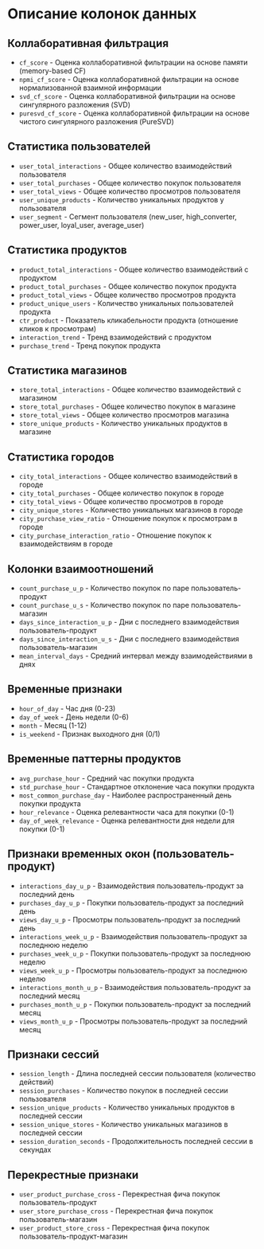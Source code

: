 # Описание колонок данных

## Коллаборативная фильтрация
- `cf_score` - Оценка коллаборативной фильтрации на основе памяти (memory-based CF)
- `npmi_cf_score` - Оценка коллаборативной фильтрации на основе нормализованной взаимной информации
- `svd_cf_score` - Оценка коллаборативной фильтрации на основе сингулярного разложения (SVD)
- `puresvd_cf_score` - Оценка коллаборативной фильтрации на основе чистого сингулярного разложения (PureSVD)

## Статистика пользователей
- `user_total_interactions` - Общее количество взаимодействий пользователя
- `user_total_purchases` - Общее количество покупок пользователя
- `user_total_views` - Общее количество просмотров пользователя
- `user_unique_products` - Количество уникальных продуктов у пользователя
- `user_segment` - Сегмент пользователя (new_user, high_converter, power_user, loyal_user, average_user)

## Статистика продуктов
- `product_total_interactions` - Общее количество взаимодействий с продуктом
- `product_total_purchases` - Общее количество покупок продукта
- `product_total_views` - Общее количество просмотров продукта
- `product_unique_users` - Количество уникальных пользователей продукта
- `ctr_product` - Показатель кликабельности продукта (отношение кликов к просмотрам)
- `interaction_trend` - Тренд взаимодействий с продуктом
- `purchase_trend` - Тренд покупок продукта

## Статистика магазинов
- `store_total_interactions` - Общее количество взаимодействий с магазином
- `store_total_purchases` - Общее количество покупок в магазине
- `store_total_views` - Общее количество просмотров магазина
- `store_unique_products` - Количество уникальных продуктов в магазине

## Статистика городов
- `city_total_interactions` - Общее количество взаимодействий в городе
- `city_total_purchases` - Общее количество покупок в городе
- `city_total_views` - Общее количество просмотров в городе
- `city_unique_stores` - Количество уникальных магазинов в городе
- `city_purchase_view_ratio` - Отношение покупок к просмотрам в городе
- `city_purchase_interaction_ratio` - Отношение покупок к взаимодействиям в городе

## Колонки взаимоотношений
- `count_purchase_u_p` - Количество покупок по паре пользователь-продукт
- `count_purchase_u_s` - Количество покупок по паре пользователь-магазин
- `days_since_interaction_u_p` - Дни с последнего взаимодействия пользователь-продукт
- `days_since_interaction_u_s` - Дни с последнего взаимодействия пользователь-магазин
- `mean_interval_days` - Средний интервал между взаимодействиями в днях

## Временные признаки
- `hour_of_day` - Час дня (0-23)
- `day_of_week` - День недели (0-6)
- `month` - Месяц (1-12)
- `is_weekend` - Признак выходного дня (0/1)

## Временные паттерны продуктов
- `avg_purchase_hour` - Средний час покупки продукта
- `std_purchase_hour` - Стандартное отклонение часа покупки продукта
- `most_common_purchase_day` - Наиболее распространенный день покупки продукта
- `hour_relevance` - Оценка релевантности часа для покупки (0-1)
- `day_of_week_relevance` - Оценка релевантности дня недели для покупки (0-1)

## Признаки временных окон (пользователь-продукт)
- `interactions_day_u_p` - Взаимодействия пользователь-продукт за последний день
- `purchases_day_u_p` - Покупки пользователь-продукт за последний день
- `views_day_u_p` - Просмотры пользователь-продукт за последний день
- `interactions_week_u_p` - Взаимодействия пользователь-продукт за последнюю неделю
- `purchases_week_u_p` - Покупки пользователь-продукт за последнюю неделю
- `views_week_u_p` - Просмотры пользователь-продукт за последнюю неделю
- `interactions_month_u_p` - Взаимодействия пользователь-продукт за последний месяц
- `purchases_month_u_p` - Покупки пользователь-продукт за последний месяц
- `views_month_u_p` - Просмотры пользователь-продукт за последний месяц

## Признаки сессий
- `session_length` - Длина последней сессии пользователя (количество действий)
- `session_purchases` - Количество покупок в последней сессии пользователя
- `session_unique_products` - Количество уникальных продуктов в последней сессии
- `session_unique_stores` - Количество уникальных магазинов в последней сессии
- `session_duration_seconds` - Продолжительность последней сессии в секундах

## Перекрестные признаки
- `user_product_purchase_cross` - Перекрестная фича покупок пользователь-продукт
- `user_store_purchase_cross` - Перекрестная фича покупок пользователь-магазин
- `user_product_store_cross` - Перекрестная фича покупок пользователь-продукт-магазин